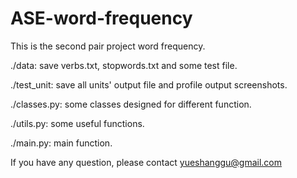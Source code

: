 # ASE-word-frequency
This is the second pair project word frequency.

./data: save verbs.txt, stopwords.txt and some test file.

./test_unit: save all units' output file and profile output screenshots.

./classes.py: some classes designed for different function.

./utils.py: some useful functions.

./main.py: main function.

If you have any question, please contact yueshanggu@gmail.com